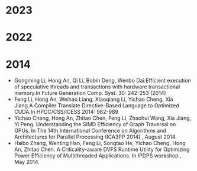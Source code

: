 # 2023



# 2022

# 2014

- Gongming Li, Hong An, Qi Li, Bobin Deng, Wenbo Dai:Efficient execution of speculative threads and transactions with hardware transactional memory.In Future Generation Comp. Syst. 30: 242-253 (2014)
- Feng Li, Hong An, Weihao Liang, Xiaoqiang Li, Yichao Cheng, Xia Jiang.A Compiler Translate Directive-Based Language to Optimized CUDA.In HPCC/CSS/ICESS 2014: 982-989
- Yichao Cheng, Hong An, Zhitao Chen, Feng Li, Zhaohui Wang, Xia Jiang, Yi Peng. Understanding the SIMD Efficiency of Graph Traversal on GPUs. In The 14th International Conference on Algorithms and Architectures for Parallel Processing (ICA3PP 2014) , August 2014.
- Haibo Zhang, Wenting Han, Feng Li, Songtao He, Yichao Cheng, Hong An, Zhitao Chen. A Criticality-aware DVFS Runtime Utility for Optimizing Power Efficiency of Multithreaded Applications. In IPDPS workshop , May 2014.